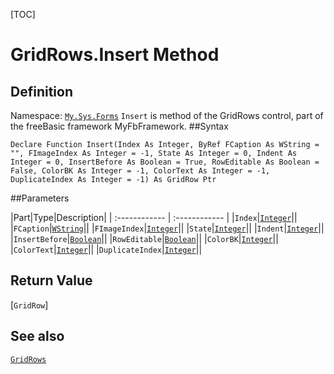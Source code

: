 [TOC]
# GridRows.Insert Method

## Definition
Namespace: [`My.Sys.Forms`](My.Sys.Forms.md)
`Insert` is method of the GridRows control, part of the freeBasic framework MyFbFramework.
##Syntax
```freeBasic
Declare Function Insert(Index As Integer, ByRef FCaption As WString = "", FImageIndex As Integer = -1, State As Integer = 0, Indent As Integer = 0, InsertBefore As Boolean = True, RowEditable As Boolean = False, ColorBK As Integer = -1, ColorText As Integer = -1, DuplicateIndex As Integer = -1) As GridRow Ptr
```

##Parameters

|Part|Type|Description|
| :------------ | :------------ |
|`Index`|[`Integer`]("https://www.freebasic.net/wiki/KeyPgInteger")||
|`FCaption`|[`WString`]("https://www.freebasic.net/wiki/KeyPgWString")||
|`FImageIndex`|[`Integer`]("https://www.freebasic.net/wiki/KeyPgInteger")||
|`State`|[`Integer`]("https://www.freebasic.net/wiki/KeyPgInteger")||
|`Indent`|[`Integer`]("https://www.freebasic.net/wiki/KeyPgInteger")||
|`InsertBefore`|[`Boolean`]("https://www.freebasic.net/wiki/KeyPgBoolean")||
|`RowEditable`|[`Boolean`]("https://www.freebasic.net/wiki/KeyPgBoolean")||
|`ColorBK`|[`Integer`]("https://www.freebasic.net/wiki/KeyPgInteger")||
|`ColorText`|[`Integer`]("https://www.freebasic.net/wiki/KeyPgInteger")||
|`DuplicateIndex`|[`Integer`]("https://www.freebasic.net/wiki/KeyPgInteger")||

## Return Value
[`GridRow`]
## See also
[`GridRows`](GridRows.md)

